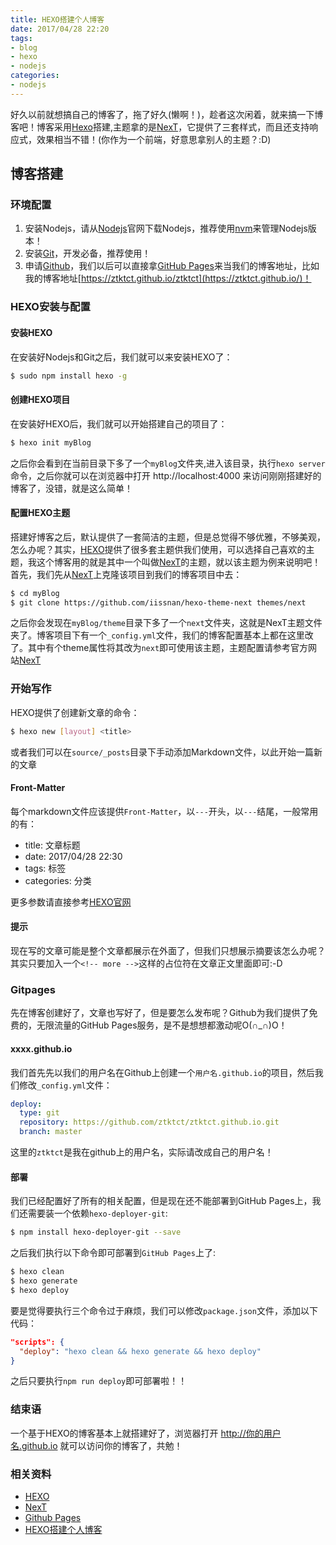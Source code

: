```yaml
---
title: HEXO搭建个人博客
date: 2017/04/28 22:20
tags:
- blog
- hexo
- nodejs
categories:
- nodejs
---
```

好久以前就想搞自己的博客了，拖了好久(懒啊！)，趁者这次闲着，就来搞一下博客吧！博客采用[Hexo](https://hexo.io/)搭建,主题拿的是[NexT](http://theme-next.iissnan.com/)，它提供了三套样式，而且还支持响应式，效果相当不错！(你作为一个前端，好意思拿别人的主题？:D)
<!-- more -->
## 博客搭建

### 环境配置
1. 安装Nodejs，请从[Nodejs](https://nodejs.org/en/download/)官网下载Nodejs，推荐使用[nvm](https://github.com/creationix/nvm)来管理Nodejs版本！
2. 安装[Git](https://git-scm.com/downloads)，开发必备，推荐使用！
3. 申请[Github](https://github.com/)，我们以后可以直接拿[GitHub Pages](https://pages.github.com/)来当我们的博客地址，比如我的博客地址[https://ztktct.github.io/ztktct](https://ztktct.github.io/)！

### HEXO安装与配置
#### 安装HEXO
在安装好Nodejs和Git之后，我们就可以来安装HEXO了：
```bash
$ sudo npm install hexo -g
```
#### 创建HEXO项目
在安装好HEXO后，我们就可以开始搭建自己的项目了：
```bash
$ hexo init myBlog
```
之后你会看到在当前目录下多了一个`myBlog`文件夹,进入该目录，执行`hexo server`命令，之后你就可以在浏览器中打开 http://localhost:4000 来访问刚刚搭建好的博客了，没错，就是这么简单！

#### 配置HEXO主题
搭建好博客之后，默认提供了一套简洁的主题，但是总觉得不够优雅，不够美观，怎么办呢？其实，[HEXO](https://github.com/hexojs/hexo/wiki/Themes)提供了很多套主题供我们使用，可以选择自己喜欢的主题，我这个博客用的就是其中一个叫做[NexT](https://github.com/iissnan/hexo-theme-next)的主题，就以该主题为例来说明吧！
首先，我们先从[NexT](https://github.com/iissnan/hexo-theme-next)上克隆该项目到我们的博客项目中去：
```bash
$ cd myBlog
$ git clone https://github.com/iissnan/hexo-theme-next themes/next
```
之后你会发现在`myBlog/theme`目录下多了一个`next`文件夹，这就是NexT主题文件夹了。博客项目下有一个`_config.yml`文件，我们的博客配置基本上都在这里改了。其中有个theme属性将其改为`next`即可使用该主题，主题配置请参考官方网站[NexT](http://theme-next.iissnan.com/)

### 开始写作
HEXO提供了创建新文章的命令：
```bash
$ hexo new [layout] <title>
```
或者我们可以在`source/_posts`目录下手动添加Markdown文件，以此开始一篇新的文章

#### Front-Matter
每个markdown文件应该提供`Front-Matter`，以`---`开头，以`---`结尾，一般常用的有：
* title: 文章标题
* date: 2017/04/28 22:30
* tags: 标签
* categories: 分类

更多参数请直接参考[HEXO官网](https://hexo.io/zh-cn/docs/writing.html)

#### 提示
现在写的文章可能是整个文章都展示在外面了，但我们只想展示摘要该怎么办呢？其实只要加入一个`<!-- more -->`这样的占位符在文章正文里面即可:-D

### Gitpages
先在博客创建好了，文章也写好了，但是要怎么发布呢？Github为我们提供了免费的，无限流量的GitHub Pages服务，是不是想想都激动呢O(∩_∩)O！

#### xxxx.github.io
我们首先先以我们的用户名在Github上创建一个`用户名.github.io`的项目，然后我们修改`_config.yml`文件：
```yml
deploy:
  type: git
  repository: https://github.com/ztktct/ztktct.github.io.git
  branch: master
```
这里的`ztktct`是我在github上的用户名，实际请改成自己的用户名！

#### 部署
我们已经配置好了所有的相关配置，但是现在还不能部署到GitHub Pages上，我们还需要装一个依赖`hexo-deployer-git`:
```bash
$ npm install hexo-deployer-git --save
```
之后我们执行以下命令即可部署到`GitHub Pages`上了:
```bash
$ hexo clean
$ hexo generate
$ hexo deploy
```
要是觉得要执行三个命令过于麻烦，我们可以修改`package.json`文件，添加以下代码：
```JSON
"scripts": {
  "deploy": "hexo clean && hexo generate && hexo deploy"
}
```
之后只要执行`npm run deploy`即可部署啦！！

### 结束语
一个基于HEXO的博客基本上就搭建好了，浏览器打开 http://你的用户名.github.io 就可以访问你的博客了，共勉！

### 相关资料
* [HEXO](https://hexo.io/zh-cn/)
* [NexT](http://theme-next.iissnan.com/)
* [Github Pages](https://pages.github.com/)
* [HEXO搭建个人博客](http://baixin.io/2015/08/HEXO%E6%90%AD%E5%BB%BA%E4%B8%AA%E4%BA%BA%E5%8D%9A%E5%AE%A2/)
